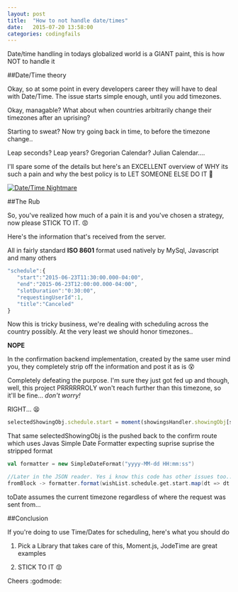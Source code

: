 ```yaml
---
layout: post
title:  "How to not handle date/times"
date:   2015-07-20 13:58:00
categories: codingfails
---
```

Date/time handling in todays globalized world is a GIANT paint, this is how NOT to handle it

##Date/Time theory

Okay, so at some point in every developers career they will have to deal with Date/Time. The issue starts simple enough, until you add timezones.

Okay, managable? What about when countries arbitrarily change their timezones after an uprising?

Starting to sweat? Now try going back in time, to before the timezone change..

Leap seconds? Leap years? Gregorian Calendar? Julian Calendar....

I'll spare some of the details but here's an EXCELLENT overview of WHY its such a pain and why the best policy is to LET SOMEONE ELSE DO IT :hear_no_evil:

[![Date/Time Nightmare](http://img.youtube.com/vi/-5wpm-gesOY/0.jpg)](https://www.youtube.com/watch?v=-5wpm-gesOY)

##The Rub

So, you've realized how much of a pain it is and you've chosen a strategy, now please STICK TO IT. :rage:

Here's the information that's received from the server. 

All in fairly standard **ISO 8601** format used natively by MySql, Javascript and many others

```javascript
"schedule":{
   "start":"2015-06-23T11:30:00.000-04:00",
   "end":"2015-06-23T12:00:00.000-04:00",
   "slotDuration":"0:30:00",
   "requestingUserId":1,
   "title":"Canceled"
}
```

Now this is tricky business, we're dealing with scheduling across the country possibly. At the very least we should honor timezones..

**NOPE**

In the confirmation backend implementation, created by the same user mind you, they completely strip off the information and post it as is :dizzy_face:

Completely defeating the purpose. I'm sure they just got fed up and though, well, this project PRRRRRROLY won't reach further than this timezone, so it'll be fine... *don't worry!*

RIGHT... :tired_face:

```javascript
selectedShowingObj.schedule.start = moment(showingsHandler.showingObj[selectedID].schedule.start).format("YYYY-MM-DD HH:mm:ss");
```

That same selectedShowingObj is the pushed back to the confirm route which uses Javas Simple Date Formatter expecting suprise suprise the stripped format

```scala
val formatter = new SimpleDateFormat("yyyy-MM-dd HH:mm:ss")

//Later in the JSON reader. Yes i know this code has other issues too.. Internal Server Errors all over the place
fromBlock -> formatter.format(wishList.schedule.get.start.map(dt => dt.toDate).getOrElse(None)),
```

toDate assumes the current timezone regardless of where the request was sent from...

##Conclusion

If you're doing to use Time/Dates for scheduling, here's what you should do

1. Pick a Library that takes care of this, Moment.js, JodeTime are great examples

2. STICK TO IT :rage:

Cheers :godmode:
